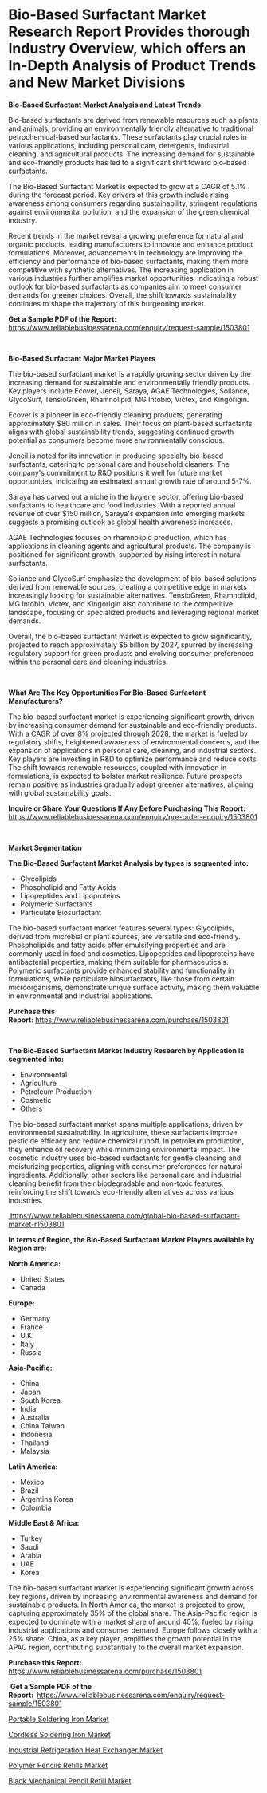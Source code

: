 <p><h1>Bio-Based Surfactant Market Research Report Provides thorough Industry Overview, which offers an In-Depth Analysis of Product Trends and New Market Divisions</h1></p><p><strong>Bio-Based Surfactant Market Analysis and Latest Trends</strong></p>
<p><p>Bio-based surfactants are derived from renewable resources such as plants and animals, providing an environmentally friendly alternative to traditional petrochemical-based surfactants. These surfactants play crucial roles in various applications, including personal care, detergents, industrial cleaning, and agricultural products. The increasing demand for sustainable and eco-friendly products has led to a significant shift toward bio-based surfactants.</p><p>The Bio-Based Surfactant Market is expected to grow at a CAGR of 5.1% during the forecast period. Key drivers of this growth include rising awareness among consumers regarding sustainability, stringent regulations against environmental pollution, and the expansion of the green chemical industry. </p><p>Recent trends in the market reveal a growing preference for natural and organic products, leading manufacturers to innovate and enhance product formulations. Moreover, advancements in technology are improving the efficiency and performance of bio-based surfactants, making them more competitive with synthetic alternatives. The increasing application in various industries further amplifies market opportunities, indicating a robust outlook for bio-based surfactants as companies aim to meet consumer demands for greener choices. Overall, the shift towards sustainability continues to shape the trajectory of this burgeoning market.</p></p>
<p><strong>Get a Sample PDF of the Report:&nbsp;</strong> <a href="https://www.reliablebusinessarena.com/enquiry/request-sample/1503801?utm_campaign=1294&utm_medium=2&utm_source=Github&utm_content=ia&utm_term=27092024&utm_id=bio-based-surfactant">https://www.reliablebusinessarena.com/enquiry/request-sample/1503801</a></p>
<p>&nbsp;</p>
<p><strong>Bio-Based Surfactant Major Market Players</strong></p>
<p><p>The bio-based surfactant market is a rapidly growing sector driven by the increasing demand for sustainable and environmentally friendly products. Key players include Ecover, Jeneil, Saraya, AGAE Technologies, Soliance, GlycoSurf, TensioGreen, Rhamnolipid, MG Intobio, Victex, and Kingorigin.</p><p>Ecover is a pioneer in eco-friendly cleaning products, generating approximately $80 million in sales. Their focus on plant-based surfactants aligns with global sustainability trends, suggesting continued growth potential as consumers become more environmentally conscious.</p><p>Jeneil is noted for its innovation in producing specialty bio-based surfactants, catering to personal care and household cleaners. The company's commitment to R&D positions it well for future market opportunities, indicating an estimated annual growth rate of around 5-7%.</p><p>Saraya has carved out a niche in the hygiene sector, offering bio-based surfactants to healthcare and food industries. With a reported annual revenue of over $150 million, Saraya's expansion into emerging markets suggests a promising outlook as global health awareness increases.</p><p>AGAE Technologies focuses on rhamnolipid production, which has applications in cleaning agents and agricultural products. The company is positioned for significant growth, supported by rising interest in natural surfactants.</p><p>Soliance and GlycoSurf emphasize the development of bio-based solutions derived from renewable sources, creating a competitive edge in markets increasingly looking for sustainable alternatives. TensioGreen, Rhamnolipid, MG Intobio, Victex, and Kingorigin also contribute to the competitive landscape, focusing on specialized products and leveraging regional market demands.</p><p>Overall, the bio-based surfactant market is expected to grow significantly, projected to reach approximately $5 billion by 2027, spurred by increasing regulatory support for green products and evolving consumer preferences within the personal care and cleaning industries.</p></p>
<p>&nbsp;</p>
<p><strong>What Are The Key Opportunities For Bio-Based Surfactant Manufacturers?</strong></p>
<p><p>The bio-based surfactant market is experiencing significant growth, driven by increasing consumer demand for sustainable and eco-friendly products. With a CAGR of over 8% projected through 2028, the market is fueled by regulatory shifts, heightened awareness of environmental concerns, and the expansion of applications in personal care, cleaning, and industrial sectors. Key players are investing in R&D to optimize performance and reduce costs. The shift towards renewable resources, coupled with innovation in formulations, is expected to bolster market resilience. Future prospects remain positive as industries gradually adopt greener alternatives, aligning with global sustainability goals.</p></p>
<p><strong>Inquire or Share Your Questions If Any Before Purchasing This Report:</strong> <a href="https://www.reliablebusinessarena.com/enquiry/pre-order-enquiry/1503801?utm_campaign=1294&utm_medium=2&utm_source=Github&utm_content=ia&utm_term=27092024&utm_id=bio-based-surfactant">https://www.reliablebusinessarena.com/enquiry/pre-order-enquiry/1503801</a></p>
<p>&nbsp;</p>
<p><strong>Market Segmentation</strong></p>
<p><strong>The Bio-Based Surfactant Market Analysis by types is segmented into:</strong></p>
<p><ul><li>Glycolipids</li><li>Phospholipid and Fatty Acids</li><li>Lipopeptides and Lipoproteins</li><li>Polymeric Surfactants</li><li>Particulate Biosurfactant</li></ul></p>
<p><p>The bio-based surfactant market features several types: Glycolipids, derived from microbial or plant sources, are versatile and eco-friendly. Phospholipids and fatty acids offer emulsifying properties and are commonly used in food and cosmetics. Lipopeptides and lipoproteins have antibacterial properties, making them suitable for pharmaceuticals. Polymeric surfactants provide enhanced stability and functionality in formulations, while particulate biosurfactants, like those from certain microorganisms, demonstrate unique surface activity, making them valuable in environmental and industrial applications.</p></p>
<p><strong>Purchase this Report:&nbsp;</strong><a href="https://www.reliablebusinessarena.com/purchase/1503801?utm_campaign=1294&utm_medium=2&utm_source=Github&utm_content=ia&utm_term=27092024&utm_id=bio-based-surfactant">https://www.reliablebusinessarena.com/purchase/1503801</a></p>
<p>&nbsp;</p>
<p><strong>The Bio-Based Surfactant Market Industry Research by Application is segmented into:</strong></p>
<p><ul><li>Environmental</li><li>Agriculture</li><li>Petroleum Production</li><li>Cosmetic</li><li>Others</li></ul></p>
<p><p>The bio-based surfactant market spans multiple applications, driven by environmental sustainability. In agriculture, these surfactants improve pesticide efficacy and reduce chemical runoff. In petroleum production, they enhance oil recovery while minimizing environmental impact. The cosmetic industry uses bio-based surfactants for gentle cleansing and moisturizing properties, aligning with consumer preferences for natural ingredients. Additionally, other sectors like personal care and industrial cleaning benefit from their biodegradable and non-toxic features, reinforcing the shift towards eco-friendly alternatives across various industries.</p></p>
<p><a href="https://www.reliablebusinessarena.com/global-bio-based-surfactant-market-r1503801?utm_campaign=1294&utm_medium=2&utm_source=Github&utm_content=ia&utm_term=27092024&utm_id=bio-based-surfactant">&nbsp;https://www.reliablebusinessarena.com/global-bio-based-surfactant-market-r1503801</a></p>
<p><strong>In terms of Region, the Bio-Based Surfactant Market Players available by Region are:</strong></p>
<p>
    <p> <strong> North America: </strong>
        <ul>
            <li>United States</li>
            <li>Canada</li>
        </ul>
        </p> 
    <p> <strong> Europe: </strong>
        <ul>
            <li>Germany</li>
            <li>France</li>
            <li>U.K.</li>
            <li>Italy</li>
            <li>Russia</li>
        </ul>
        </p> 
    <p> <strong> Asia-Pacific: </strong>
        <ul>
            <li>China</li>
            <li>Japan</li>
            <li>South Korea</li>
            <li>India</li>
            <li>Australia</li>
            <li>China Taiwan</li>
            <li>Indonesia</li>
            <li>Thailand</li>
            <li>Malaysia</li>
        </ul>
        </p> 
    <p> <strong> Latin America: </strong>
        <ul>
            <li>Mexico</li>
            <li>Brazil</li>
            <li>Argentina Korea</li>
            <li>Colombia</li>
        </ul>
        </p> 
    <p> <strong> Middle East & Africa: </strong>
        <ul>
            <li>Turkey</li>
            <li>Saudi</li>
            <li>Arabia</li>
            <li>UAE</li>
            <li>Korea</li>
        </ul>
    </p>
    </p>
<p><p>The bio-based surfactant market is experiencing significant growth across key regions, driven by increasing environmental awareness and demand for sustainable products. In North America, the market is projected to grow, capturing approximately 35% of the global share. The Asia-Pacific region is expected to dominate with a market share of around 40%, fueled by rising industrial applications and consumer demand. Europe follows closely with a 25% share. China, as a key player, amplifies the growth potential in the APAC region, contributing substantially to the overall market expansion.</p></p>
<p><strong>Purchase this Report: </strong><a href="https://www.reliablebusinessarena.com/purchase/1503801?utm_campaign=1294&utm_medium=2&utm_source=Github&utm_content=ia&utm_term=27092024&utm_id=bio-based-surfactant">https://www.reliablebusinessarena.com/purchase/1503801</a></p>
<p>&nbsp;<strong>Get a Sample PDF of the Report:&nbsp;&nbsp;</strong><a href="https://www.reliablebusinessarena.com/enquiry/request-sample/1503801?utm_campaign=1294&utm_medium=2&utm_source=Github&utm_content=ia&utm_term=27092024&utm_id=bio-based-surfactant">https://www.reliablebusinessarena.com/enquiry/request-sample/1503801</a></p>
<p><strong></strong></p>
<p><p><a href="https://www.linkedin.com/pulse/portable-soldering-iron-market-insights-product-type-application-h03pe?trackingId=vSjuhWQwQ4%2BBD2Rao1Ceqw%3D%3D&utm_campaign=1294&utm_medium=2&utm_source=Github&utm_content=ia&utm_term=27092024&utm_id=bio-based-surfactant">Portable Soldering Iron Market</a></p><p><a href="https://www.linkedin.com/pulse/mapping-cordless-soldering-iron-market-trends-challenges-breakthroughs-vgnde?trackingId=XVn54ZbbQA2D8GB29fQi5A%3D%3D&utm_campaign=1294&utm_medium=2&utm_source=Github&utm_content=ia&utm_term=27092024&utm_id=bio-based-surfactant">Cordless Soldering Iron Market</a></p><p><a href="https://github.com/marloy8/Market-Research-Report-List-6/blob/main/industrial-refrigeration-heat-exchanger-market.md?utm_campaign=1294&utm_medium=2&utm_source=Github&utm_content=ia&utm_term=27092024&utm_id=bio-based-surfactant">Industrial Refrigeration Heat Exchanger Market</a></p><p><a href="https://issuu.com/reportprime-2/docs/polymer-pencils-refills-market-size_2052f8573ba7dd?utm_campaign=1294&utm_medium=2&utm_source=Github&utm_content=ia&utm_term=27092024&utm_id=bio-based-surfactant">Polymer Pencils Refills Market</a></p><p><a href="https://issuu.com/reportprime-2/docs/black-mechanical-pencil-refill-mark_748e72e5f54675?utm_campaign=1294&utm_medium=2&utm_source=Github&utm_content=ia&utm_term=27092024&utm_id=bio-based-surfactant">Black Mechanical Pencil Refill Market</a></p></p>